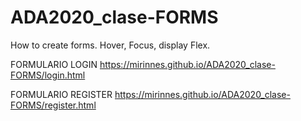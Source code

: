 # ADA2020_clase-FORMS
How to create forms. Hover, Focus, display Flex.

FORMULARIO LOGIN
 https://mirinnes.github.io/ADA2020_clase-FORMS/login.html
 
 FORMULARIO REGISTER
  https://mirinnes.github.io/ADA2020_clase-FORMS/register.html
